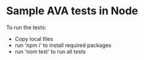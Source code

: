 # Sample AVA tests in Node

To run the tests:

- Copy local files
- run 'npm i' to install required packages
- run 'nom test' to run all tests

